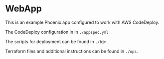 # WebApp

This is an example Phoenix app configured to work with AWS CodeDeploy.

The CodeDeploy configuration in in `./appspec.yml`

The scripts for deployment can be found in `./bin`.

Terraform files and additional instructions can be found in `./ops`.

